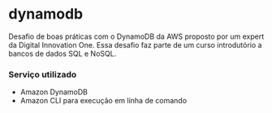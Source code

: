 # dynamodb
Desafio de boas práticas com o DynamoDB da AWS proposto por um expert da Digital Innovation One. Essa desafio faz parte de um curso introdutório a
bancos de dados SQL e NoSQL.

### Serviço utilizado
  - Amazon DynamoDB
  - Amazon CLI para execução em linha de comando
